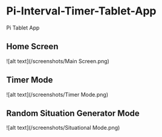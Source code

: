 # Pi-Interval-Timer-Tablet-App
Pi Tablet App

## Home Screen
![alt text](/screenshots/Main Screen.png)

## Timer Mode
![alt text](/screenshots/Timer Mode.png)

## Random Situation Generator Mode
![alt text](/screenshots/Situational Mode.png)
